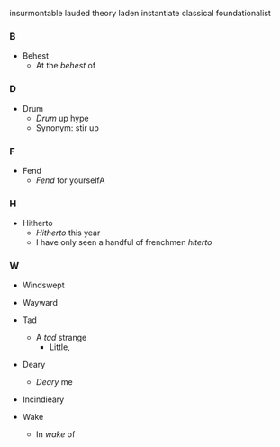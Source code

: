 insurmontable
lauded
theory laden
instantiate
classical foundationalist

### B

- Behest
    - At the _behest_ of
### D

- Drum
    - _Drum_ up hype
    - Synonym: stir up

### F

- Fend
    - _Fend_ for yourselfA

### H

- Hitherto
    - _Hitherto_ this year
    - I have only seen a handful of frenchmen _hiterto_

### W

- Windswept

- Wayward

- Tad
    - A _tad_ strange
        - Little, 

- Deary
    - _Deary_ me

- Incindieary

- Wake
    - In _wake_ of
